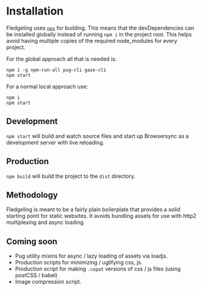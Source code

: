 # Installation

Fledgeling uses [`npx`](https://medium.com/@maybekatz/introducing-npx-an-npm-package-runner-55f7d4bd282b) for building. This means that the devDependencies can be installed globally instead of running `npm i` in the project root.
This helps avoid having multiple copies of the required node_modules for every project.

For the global approach all that is needed is:
```
npm i -g npm-run-all pug-cli gaze-cli
npm start
```

For a normal local approach use:
```
npm i
npm start
```

## Development

`npm start` will build and watch source files and start up Browsersync as a development server with live reloading.

## Production

`npm build` will build the project to the `dist` directory.


## Methodology

Fledgeling is meant to be a fairly plain boilerplate that provides a solid starting point for static websites. It avoids bundling assets for use with http2 multiplexing and async loading.

## Coming soon

- Pug utility mixins for async / lazy loading of assets via loadjs.
- Production scripts for minimizing / uglifying css, js.
- Production script for making `.copat` versions of css / js files (using postCSS / babel)
- Image compression script.